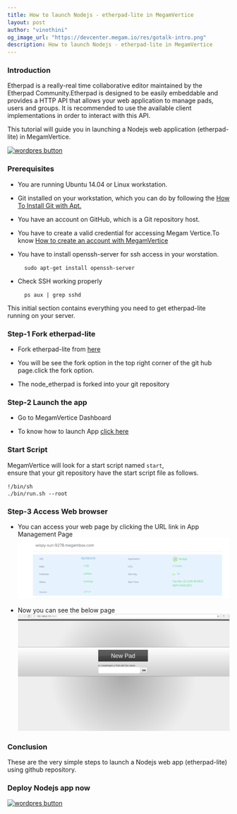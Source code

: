 ```yaml
---
title: How to launch Nodejs - etherpad-lite in MegamVertice
layout: post
author: "vinothini"
og_image_url: "https://devcenter.megam.io/res/gotalk-intro.png"
description: How to launch Nodejs - etherpad-lite in MegamVertice
---
```

### Introduction

Etherpad is a really-real time collaborative editor maintained by the Etherpad Community.Etherpad is designed to be easily embeddable and provides a HTTP API that allows your web application to manage pads, users and groups. It is recommended to use the available client implementations in order to interact with this API.

This tutorial will guide you in launching a Nodejs web application (etherpad-lite) in MegamVertice.

<a href="https://docs.megam.io/installation/prequisites/" target="_blank">
<img src="https://s3-ap-southeast-1.amazonaws.com/megampub/images/vertice/DEPLOY-TO-MEGAM-VERTICE-BIG.png " alt="wordpres button" /></a>


### Prerequisites

* You are running Ubuntu 14.04 or Linux workstation.

* Git installed on your workstation, which you can do by following the [How To Install Git with Apt.](https://www.digitalocean.com/community/tutorials/how-to-install-git-on-ubuntu-14-04)

* You have an account on GitHub, which is a Git repository host.

* You have to create a valid credential for accessing Megam Vertice.To know [How to create an account with MegamVertice](https://devcenter.megam.io/getting-started-in-megamvertice-open-source-cloud-hosting)

* You have to install openssh-server for ssh access in your worstation.

		sudo apt-get install openssh-server

* Check SSH working properly

		ps aux | grep sshd

This initial section contains everything you need to get etherpad-lite running on your server.

### Step-1 Fork etherpad-lite
* Fork etherpad-lite
from [here](https://github.com/verticeapps/node_etherpad.git)

* You will be see the fork option in the top right corner of the git hub page.click the fork option.

* The node_etherpad is forked into your git repository

### Step-2 Launch the app
* Go to MegamVertice Dashboard

* To know how to launch App [click here](http://docs.megam.io/customapps/deploying/)

### Start Script
MegamVertice will look for a start script named `start`,  
ensure that your git repository have the start script file as follows.

	!/bin/sh
	./bin/run.sh --root

### Step-3 Access Web browser
* You can access your web page by clicking the URL link in App Management Page
![](/res/images/nodeurl.png)

* Now you can see the below page
![](/res/images/nodejs.png)

### Conclusion

These are the very simple steps to launch a Nodejs web app (etherpad-lite) using github repository.

### Deploy Nodejs app now

<a href="https://docs.megam.io/installation/prequisites/" target="_blank">
<img src="https://s3-ap-southeast-1.amazonaws.com/megampub/images/vertice/DEPLOY-TO-MEGAM-VERTICE-BIG.png " alt="wordpres button" /></a>
